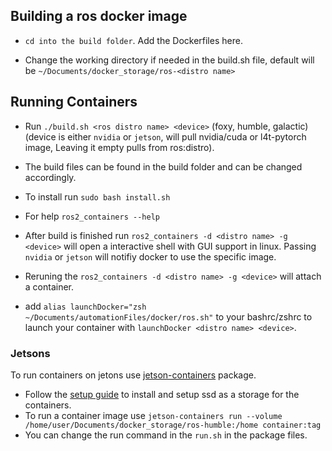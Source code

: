 
## Building a ros docker image

- `cd into the build folder`. Add the Dockerfiles here.

- Change the working directory if needed in the build.sh file, default will be `~/Documents/docker_storage/ros-<distro name>`

## Running Containers

- Run `./build.sh <ros distro name> <device>` (foxy, humble, galactic) (device is either `nvidia` or `jetson`, will pull nvidia/cuda or l4t-pytorch image, Leaving it empty pulls from ros:distro).

- The build files can be found in the build folder and can be changed accordingly.

- To install run `sudo bash install.sh`

- For help `ros2_containers --help`

- After build is finished run `ros2_containers -d <distro name> -g <device>` will open a interactive shell with GUI support in linux. Passing `nvidia` or `jetson` will notifiy docker to use the specific image.

- Reruning the `ros2_containers -d <distro name> -g <device>` will attach a container.

- add `alias launchDocker="zsh ~/Documents/automationFiles/docker/ros.sh"` to your bashrc/zshrc to launch your container with `launchDocker <distro name> <device>`.

### Jetsons

To run containers on jetons use [jetson-containers](https://github.com/dusty-nv/jetson-containers.git) package.

- Follow the [setup guide](https://github.com/dusty-nv/jetson-containers/blob/master/docs/setup.md) to install and setup ssd as a storage for the containers. 
- To run a container image use `jetson-containers run --volume /home/user/Documents/docker_storage/ros-humble:/home container:tag`
- You can change the run command in the `run.sh` in the package files.

